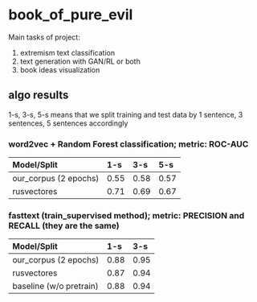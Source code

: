 # book_of_pure_evil
Main tasks of project:
1. extremism text classification
2. text generation with GAN/RL or both
3. book ideas visualization

## algo results

1-s, 3-s, 5-s means that we split training and test data by 1 sentence, 3 sentences, 5 sentences accordingly 

### word2vec + Random Forest classification; metric: ROC-AUC
| Model/Split               |  1-s  |  3-s  |  5-s  |
|:--------------------------|:------|:------|:------|
| our_corpus (2 epochs)     | 0.55  | 0.58  | 0.57  | 
| rusvectores               | 0.71  | 0.69  | 0.67  | 

### fasttext (train_supervised method); metric: PRECISION and RECALL (they are the same)
| Model/Split               |  1-s  |  3-s  |
|:--------------------------|:------|:------|
| our_corpus (2 epochs)     | 0.88  | 0.95  |
| rusvectores               | 0.87  | 0.94  |
| baseline (w/o pretrain)   | 0.88  | 0.94  |
